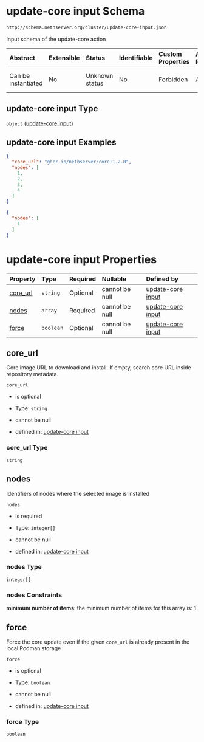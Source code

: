 # update-core input Schema

```txt
http://schema.nethserver.org/cluster/update-core-input.json
```

Input schema of the update-core action

| Abstract            | Extensible | Status         | Identifiable | Custom Properties | Additional Properties | Access Restrictions | Defined In                                                                      |
| :------------------ | :--------- | :------------- | :----------- | :---------------- | :-------------------- | :------------------ | :------------------------------------------------------------------------------ |
| Can be instantiated | No         | Unknown status | No           | Forbidden         | Allowed               | none                | [update-core-input.json](cluster/update-core-input.json "open original schema") |

## update-core input Type

`object` ([update-core input](update-core-input-1.md))

## update-core input Examples

```json
{
  "core_url": "ghcr.io/nethserver/core:1.2.0",
  "nodes": [
    1,
    2,
    3,
    4
  ]
}
```

```json
{
  "nodes": [
    1
  ]
}
```

# update-core input Properties

| Property               | Type      | Required | Nullable       | Defined by                                                                                                                                         |
| :--------------------- | :-------- | :------- | :------------- | :------------------------------------------------------------------------------------------------------------------------------------------------- |
| [core\_url](#core_url) | `string`  | Optional | cannot be null | [update-core input](update-core-input-1-properties-core_url.md "http://schema.nethserver.org/cluster/update-core-input.json#/properties/core_url") |
| [nodes](#nodes)        | `array`   | Required | cannot be null | [update-core input](update-core-input-1-properties-nodes.md "http://schema.nethserver.org/cluster/update-core-input.json#/properties/nodes")       |
| [force](#force)        | `boolean` | Optional | cannot be null | [update-core input](update-core-input-1-properties-force.md "http://schema.nethserver.org/cluster/update-core-input.json#/properties/force")       |

## core\_url

Core image URL to download and install. If empty, search core URL inside repository metadata.

`core_url`

* is optional

* Type: `string`

* cannot be null

* defined in: [update-core input](update-core-input-1-properties-core_url.md "http://schema.nethserver.org/cluster/update-core-input.json#/properties/core_url")

### core\_url Type

`string`

## nodes

Identifiers of nodes where the selected image is installed

`nodes`

* is required

* Type: `integer[]`

* cannot be null

* defined in: [update-core input](update-core-input-1-properties-nodes.md "http://schema.nethserver.org/cluster/update-core-input.json#/properties/nodes")

### nodes Type

`integer[]`

### nodes Constraints

**minimum number of items**: the minimum number of items for this array is: `1`

## force

Force the core update even if the given `core_url` is already present in the local Podman storage

`force`

* is optional

* Type: `boolean`

* cannot be null

* defined in: [update-core input](update-core-input-1-properties-force.md "http://schema.nethserver.org/cluster/update-core-input.json#/properties/force")

### force Type

`boolean`

